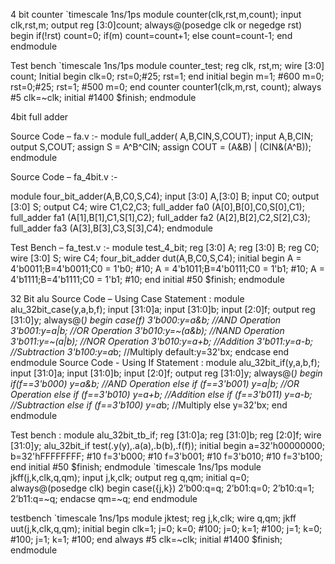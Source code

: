 4 bit counter
`timescale 1ns/1ps
module counter(clk,rst,m,count);
input clk,rst,m;
output reg [3:0]count;
always@(posedge clk or negedge rst)
begin
if(!rst)
count=0;
if(m)
count=count+1;
else
count=count-1;
end
endmodule



Test bench
`timescale 1ns/1ps
module counter_test;
reg clk, rst,m;
wire [3:0] count;
Initial
begin
clk=0;
rst=0;#25;
rst=1;
end
initial
begin
m=1;
#600 m=0;
rst=0;#25;
rst=1;
#500 m=0;
end
counter counter1(clk,m,rst, count);
always #5 clk=~clk;
initial
#1400 $finish;
endmodule


4bit full adder

Source Code – fa.v :-
module full_adder( A,B,CIN,S,COUT);
input A,B,CIN;
output S,COUT;
assign S = A^B^CIN;
assign COUT = (A&B) | (CIN&(A^B));
endmodule


Source Code – fa_4bit.v :-

module four_bit_adder(A,B,C0,S,C4);
input [3:0] A,[3:0] B;
input C0;
output [3:0] S;
output C4;
wire C1,C2,C3;
full_adder fa0 (A[0],B[0],C0,S[0],C1);
full_adder fa1 (A[1],B[1],C1,S[1],C2);
full_adder fa2 (A[2],B[2],C2,S[2],C3);
full_adder fa3 (A[3],B[3],C3,S[3],C4);
endmodule


Test Bench – fa_test.v :-
module test_4_bit;
reg [3:0] A;
reg [3:0] B;
reg C0;
wire [3:0] S;
wire C4;
four_bit_adder dut(A,B,C0,S,C4);
initial begin
A = 4'b0011;B=4'b0011;C0 = 1'b0; #10;
A = 4'b1011;B=4'b0111;C0 = 1'b1; #10;
A = 4'b1111;B=4'b1111;C0 = 1'b1; #10;
end
initial
#50 $finish;
endmodule


32 Bit alu
Source Code – Using Case Statement :
module alu_32bit_case(y,a,b,f);
input [31:0]a;
input [31:0]b;
input [2:0]f;
output reg [31:0]y;
always@(*)
begin
case(f)
3'b000:y=a&b; //AND Operation
3'b001:y=a|b; //OR Operation
3'b010:y=~(a&b); //NAND Operation
3'b011:y=~(a|b); //NOR Operation
3'b010:y=a+b; //Addition
3'b011:y=a-b; //Subtraction
3'b100:y=a*b; //Multiply
default:y=32'bx;
endcase
end
endmodule
Source Code - Using If Statement :
module alu_32bit_if(y,a,b,f);
input [31:0]a;
input [31:0]b;
input [2:0]f;
output reg [31:0]y;
always@(*)
begin
if(f==3'b000)
y=a&b; //AND Operation
else if (f==3'b001)
y=a|b; //OR Operation
else if (f==3'b010)
y=a+b; //Addition
else if (f==3'b011)
y=a-b; //Subtraction
else if (f==3'b100)
y=a*b; //Multiply
else
y=32'bx;
end
endmodule


Test bench :
module alu_32bit_tb_if;
reg [31:0]a;
reg [31:0]b;
reg [2:0]f;
wire [31:0]y;
alu_32bit_if test(.y(y),.a(a),.b(b),.f(f));
initial
begin
a=32'h00000000;
b=32'hFFFFFFFF;
#10 f=3'b000;
#10 f=3'b001;
#10 f=3'b010;
#10 f=3'b100;
end
initial
#50 $finish;
endmodule
`timescale 1ns/1ps
module jkff(j,k,clk,q,qm);
input j,k,clk;
output reg q,qm;
initial q=0;
always@(posedge clk)
begin
case({j,k})
2’b00:q=q;
2’b01:q=0;
2’b10:q=1;
2’b11:q=~q;
endacse
qm=~q;
end
endmodule


testbench
`timescale 1ns/1ps
module jktest;
reg j,k,clk;
wire q,qm;
jkff uut(j,k,clk,q,qm);
initial begin
clk=1;
j=0; k=0; #100;
j=0; k=1; #100;
j=1; k=0; #100;
j=1; k=1; #100;
end
always #5 clk=~clk;
initial
#1400 $finish;
endmodule
